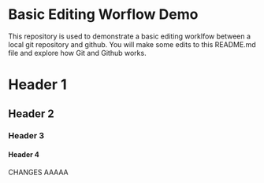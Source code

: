 # Basic Editing Worflow Demo
This repository is used to demonstrate a basic editing worklfow between a local git repository and github.  You will make some edits to this README.md file and explore how Git and Github works.

# Header 1
## Header 2
### Header 3
#### Header 4
CHANGES AAAAA
